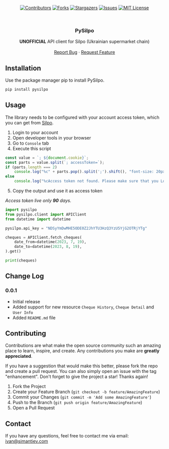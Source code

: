 <div align="center">

[![Contributors][contributors-shield]][contributors-url]
[![Forks][forks-shield]][forks-url]
[![Stargazers][stars-shield]][stars-url]
[![Issues][issues-shield]][issues-url]
[![MIT License][license-shield]][license-url]

</div>

<br />
<div align="center">
  <h3 align="center">PySilpo</h3>

  <p align="center">
    <b>UNOFFICIAL</b> API client for Silpo (Ukrainian supermarket chain)
    <br />
    <br />
    <a href="https://github.com/iYasha/pysilpo/issues">Report Bug</a>
    ·
    <a href="https://github.com/iYasha/pysilpo/issues">Request Feature</a>
  </p>
</div>

## Installation

Use the package manager pip to install PySilpo.

```bash
pip install pysilpo 
```

## Usage

The library needs to be configured with your account access token, 
which you can get from [Silpo](https://silpo.ua/).
1. Login to your account
2. Open developer tools in your browser
3. Go to `Console` tab
4. Execute this script
```javascript
const value = `; ${document.cookie}`;
const parts = value.split(`; accessToken=`);
if (parts.length === 2)
    console.log("%c" + parts.pop().split(';').shift(), "font-size: 20px; color: green;");
else
    console.log("%cAccess token not found. Please make sure that you Logged in your account!", "font-size: 20px; color: red;")
```
5. Copy the output and use it as access token

<i>Access token live only <b>90</b> days.</i>

```python
import pysilpo
from pysilpo.client import APIClient
from datetime import datetime

pysilpo.api_key = "NDSyYmDwMHE5ODE0Z2JhYTU3HzQ3YzU5YjG2OTRjYTg"

cheques = APIClient.fetch_cheques(
    date_from=datetime(2023, 7, 19),
    date_to=datetime(2023, 8, 19),
).get()

print(cheques)
```

## Change Log

### 0.0.1
- Initial release
- Added support for new resource `Cheque History`, `Cheque Detail` and `User Info`
- Added `README.md` file

## Contributing
Contributions are what make the open source community such an amazing place to learn, inspire, and create. Any contributions you make are **greatly appreciated**.

If you have a suggestion that would make this better, please fork the repo and create a pull request. You can also simply open an issue with the tag "enhancement".
Don't forget to give the project a star! Thanks again!

1. Fork the Project
2. Create your Feature Branch (`git checkout -b feature/AmazingFeature`)
3. Commit your Changes (`git commit -m 'Add some AmazingFeature'`)
4. Push to the Branch (`git push origin feature/AmazingFeature`)
5. Open a Pull Request

## Contact
If you have any questions, feel free to contact me via email: [ivan@simantiev.com](mailto:ivan@simantiev.com)

<!-- MARKDOWN LINKS & IMAGES -->
<!-- https://www.markdownguide.org/basic-syntax/#reference-style-links -->
[contributors-shield]: https://img.shields.io/github/contributors/iyasha/pysilpo.svg?style=for-the-badge
[contributors-url]: https://github.com/iyasha/pysilpo/graphs/contributors
[forks-shield]: https://img.shields.io/github/forks/iyasha/pysilpo.svg?style=for-the-badge
[forks-url]: https://github.com/iyasha/pysilpo/network/members
[stars-shield]: https://img.shields.io/github/stars/iyasha/pysilpo.svg?style=for-the-badge
[stars-url]: https://github.com/iyasha/pysilpo/stargazers
[issues-shield]: https://img.shields.io/github/issues/iyasha/pysilpo.svg?style=for-the-badge
[issues-url]: https://github.com/iyasha/pysilpo/issues
[license-shield]: https://img.shields.io/github/license/iyasha/pysilpo.svg?style=for-the-badge
[license-url]: https://github.com/iyasha/pysilpo/blob/master/LICENSE